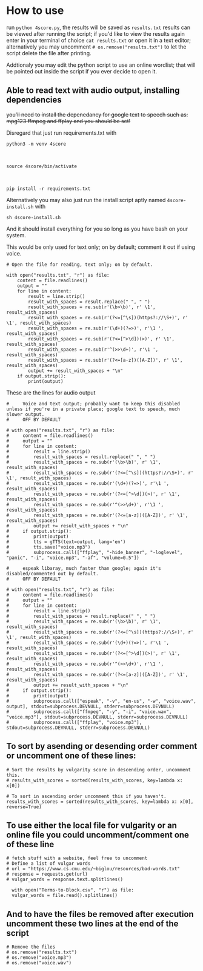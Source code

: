 # How to use

run ``python 4score.py``, the results will be saved as ``results.txt`` results can be viewed after running the script; if you'd like to view the results again enter in your terminal of choice ``cat results.txt`` or open it in a text editor; alternatively you may uncomment ``# os.remove("results.txt")`` to let the script delete the file after printing.

Addtionaly you may edit the python script to use an online wordlist; that will be pointed out inside the script if you ever decide to open it.

## Able to read text with audio output, installing dependencies

~~you'll need to install the depenedancy for google text to speech such as:
mpg123 ffmpeg and ffplay and you should be set!~~

Disregard that just run requirements.txt with
    
    python3 -m venv 4score

<br>

    source 4score/bin/activate

<br>

    pip install -r requirements.txt

Alternatively you may also just run the install script aptly named ``4score-install.sh`` with

    sh 4score-install.sh

And it should install everything for you so long as you have bash on your system.

This would be only used for text only; on by default; comment it out if using voice.

    # Open the file for reading, text only; on by default.

    with open("results.txt", "r") as file:
        content = file.readlines()
        output = ""
        for line in content:
            result = line.strip()
            result_with_spaces = result.replace(" ", " ")
            result_with_spaces = re.sub(r'(\b>\b)', r' \1', result_with_spaces)
            result_with_spaces = re.sub(r'(?<=[^\s])(https?://\S+)', r' \1', result_with_spaces)
            result_with_spaces = re.sub(r'(\d+)(?=>)', r'\1 ', result_with_spaces)
            result_with_spaces = re.sub(r'(?<=[^>\d])(>)', r' \1', result_with_spaces)
            result_with_spaces = re.sub(r'^(>>\d+)', r'\1 ', result_with_spaces)
            result_with_spaces = re.sub(r'(?<=[a-z])([A-Z])', r' \1', result_with_spaces)
            output += result_with_spaces + "\n"
        if output.strip():
            print(output)

These are the lines for audio output

    #     Voice and text output; probably want to keep this disabled unless if you're in a private place; google text to speech, much slower output.
    #     OFF BY DEFAULT

    # with open("results.txt", "r") as file:
    #     content = file.readlines()
    #     output = ""
    #     for line in content:
    #         result = line.strip()
    #         result_with_spaces = result.replace(" ", " ")
    #         result_with_spaces = re.sub(r'(\b>\b)', r' \1', result_with_spaces)
    #         result_with_spaces = re.sub(r'(?<=[^\s])(https?://\S+)', r' \1', result_with_spaces)
    #         result_with_spaces = re.sub(r'(\d+)(?=>)', r'\1 ', result_with_spaces)
    #         result_with_spaces = re.sub(r'(?<=[^>\d])(>)', r' \1', result_with_spaces)
    #         result_with_spaces = re.sub(r'^(>>\d+)', r'\1 ', result_with_spaces)
    #         result_with_spaces = re.sub(r'(?<=[a-z])([A-Z])', r' \1', result_with_spaces)
    #         output += result_with_spaces + "\n"
    #     if output.strip():
    #         print(output)
    #         tts = gTTS(text=output, lang='en')
    #         tts.save("voice.mp3")
    #         subprocess.call(["ffplay", "-hide_banner", "-loglevel", "panic", "-i", "voice.mp3", "-af", "volume=0.5"])

    #     espeak libaray, much faster than google; again it's disabled/commented out by default.
    #     OFF BY DEFAULT

    # with open("results.txt", "r") as file:
    #     content = file.readlines()
    #     output = ""
    #     for line in content:
    #         result = line.strip()
    #         result_with_spaces = result.replace(" ", " ")
    #         result_with_spaces = re.sub(r'(\b>\b)', r' \1', result_with_spaces)
    #         result_with_spaces = re.sub(r'(?<=[^\s])(https?://\S+)', r' \1', result_with_spaces)
    #         result_with_spaces = re.sub(r'(\d+)(?=>)', r'\1 ', result_with_spaces)
    #         result_with_spaces = re.sub(r'(?<=[^>\d])(>)', r' \1', result_with_spaces)
    #         result_with_spaces = re.sub(r'^(>>\d+)', r'\1 ', result_with_spaces)
    #         result_with_spaces = re.sub(r'(?<=[a-z])([A-Z])', r' \1', result_with_spaces)
    #         output += result_with_spaces + "\n"
    #     if output.strip():
    #         print(output)
    #         subprocess.call(["espeak", "-v", "en-us", "-w", "voice.wav", output], stdout=subprocess.DEVNULL, stderr=subprocess.DEVNULL)
    #         subprocess.call(["ffmpeg", "-y", "-i", "voice.wav", "voice.mp3"], stdout=subprocess.DEVNULL, stderr=subprocess.DEVNULL)
    #         subprocess.call(["ffplay", "voice.mp3"], stdout=subprocess.DEVNULL, stderr=subprocess.DEVNULL)
    

## To sort by asending or desending order comment or uncomment one of these lines:

   
    # Sort the results by vulgarity score in descending order, uncomment this.
    # results_with_scores = sorted(results_with_scores, key=lambda x: x[0])

    # To sort in ascending order uncomment this if you haven't.
    results_with_scores = sorted(results_with_scores, key=lambda x: x[0], reverse=True)
    
    
    
## To use either the local file for vulgarity or an online file you could uncomment/comment one of these line


    # fetch stuff with a website, feel free to uncomment
    # Define a list of vulgar words
    # url = "https://www.cs.cmu.edu/~biglou/resources/bad-words.txt"
    # response = requests.get(url)
    # vulgar_words = response.text.splitlines()

      with open("Terms-to-Block.csv", "r") as file:
      vulgar_words = file.read().splitlines()
    
## And to have the files be removed after execution uncomment these two lines at the end of the script

    # Remove the files
    # os.remove("results.txt")
    # os.remove("voice.mp3")
    # os.remove("voice.wav")
